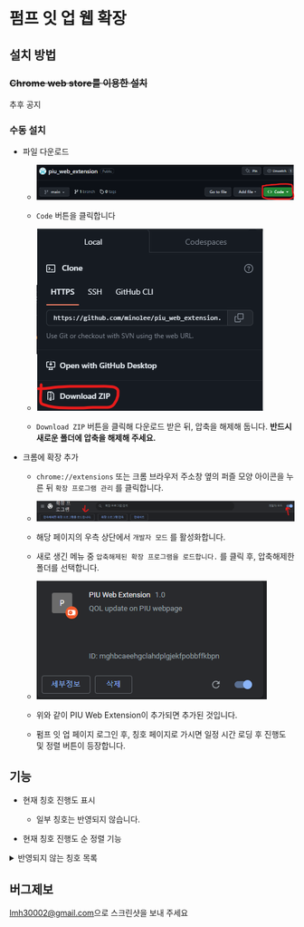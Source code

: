 # 펌프 잇 업 웹 확장

## 설치 방법

### ~~Chrome web store를 이용한 설치~~
추후 공지

### 수동 설치

* 파일 다운로드
    * ![코드 다운로드](readme_images/1.png)
    * `Code` 버튼을 클릭합니다

    * ![zip 다운로드](readme_images/2.png)
    * `Download ZIP` 버튼을 클릭해 다운로드 받은 뒤, 압축을 해제해 둡니다. **반드시 새로운 폴더에 압축을 해제해 주세요.**

* 크롬에 확장 추가
    * `chrome://extensions` 또는 크롬 브라우저 주소창 옆의 퍼즐 모양 아이콘을 누른 뒤 `확장 프로그램 관리` 를 클릭합니다.
    
    * ![개발자 모드](readme_images/2-1.png)
    * 해당 페이지의 우측 상단에서 `개발자 모드` 를 활성화합니다.

    * 새로 생긴 메뉴 중 `압축해제된 확장 프로그램을 로드합니다.` 를 클릭 후, 압축해제한 폴더를 선택합니다.

    * ![완료](readme_images/3.png)
    * 위와 같이 PIU Web Extension이 추가되면 추가된 것입니다.

    * 펌프 잇 업 페이지 로그인 후, 칭호 페이지로 가시면 일정 시간 로딩 후 진행도 및 정렬 버튼이 등장합니다.

## 기능

* 현재 칭호 진행도 표시
    * 일부 칭호는 반영되지 않습니다.
    
* 현재 칭호 진행도 순 정렬 기능

<details>
<summary> 반영되지 않는 칭호 목록 </summary>

* LOVERS
* CO-OP Lv x / ADVANCED / EXPERT / MASTER
* XXX Follower / A huge fan of XXX
    * 채보별 제작자 목록을 제공해 주실 수 있으신 분은 연락해주시면 감사하겠습니다.

</details>

## 버그제보
[lmh30002@gmail.com](mailto:lmh30002@gmail.com)으로 스크린샷을 보내 주세요


